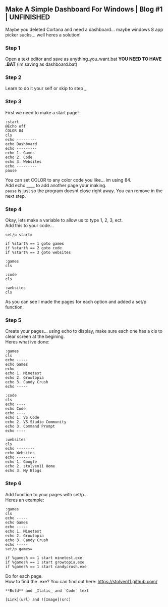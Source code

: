 ## Make A Simple Dashboard For Windows | Blog #1 | UNFINISHED

Maybe you deleted Cortana and need a dashboard... maybe windows 8 app picker sucks... well heres a solution!

### Step 1
Open a text editor and save as anything_you_want.bat **YOU NEED TO HAVE .BAT** (im saving as dashboard.bat)

### Step 2
Learn to do it your self or skip to step _

### Step 3
First we need to make a start page!<br />
```
:start
@Echo off
COLOR 84
cls
echo ---------
echo Dashboard
echo ---------
echo 1. Games
echo 2. Code
echo 3. Websites
echo ---------
pause
```
You can set COLOR to any color code you like... im using 84.<br />
Add echo ____ to add another page your making.<br />
```pause``` is just so the program doesnt close right away. You can remove in the next step.

### Step 4
Okay, lets make a variable to allow us to type 1, 2, 3, ect.<br />
Add this to your code...
```
set/p start=

if %start% == 1 goto games
if %start% == 2 goto code
if %start% == 3 goto websites

:games
cls

:code
cls

:websites
cls
```
As you can see I made the pages for each option and added a set/p function.

### Step 5
Create your pages... using echo to display, make sure each one has a cls to clear screen at the begining.<br />
Heres what ive done:
```
:games
cls
echo -----
echo Games
echo -----
echo 1. Minetest
echo 2. Growtopia
echo 3. Candy Crush
echo -----

:code
cls
echo ----
echo Code
echo ----
echo 1. VS Code
echo 2. VS Studio Community
echo 3. Command Prompt
echo ----

:websites
cls
echo --------
echo Websites
echo --------
echo 1. Google
echo 2. stolven11 Home
echo 3. My Blogs
```
### Step 6
Add function to your pages with set/p...<br />
Heres an example:
```
:games
cls
echo -----
echo Games
echo -----
echo 1. Minetest
echo 2. Growtopia
echo 3. Candy Crush
echo -----
set/p games=

if %games% == 1 start minetest.exe
if %games% == 1 start growtopia.exe
if %games% == 1 start candycrush.exe
```
Do for each page.<br />
How to find the .exe? You can find out here: https://stolven11.github.com/

```
**Bold** and _Italic_ and `Code` text

[Link](url) and ![Image](src)
```
